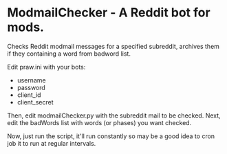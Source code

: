 # ModmailChecker - A Reddit bot for mods.
Checks Reddit modmail messages for a specified subreddit, archives them if they containing a word from badword list.

Edit praw.ini with your bots:
- username
- password
- client_id
- client_secret

Then, edit modmailChecker.py with the subreddit mail to be checked. Next, edit the badWords list with words (or phases) you want checked. 

Now, just run the script, it'll run constantly so may be a good idea to cron job it to run at regular intervals.
